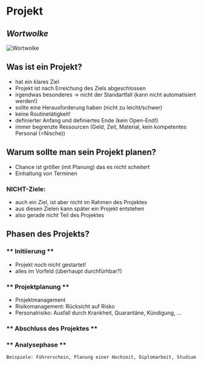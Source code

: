 # Projekt

## *Wortwolke*
![Wortwolke](/_media/ww1.jpg ':size=300')

## Was ist ein Projekt?
- hat ein klares Ziel
- Projekt ist nach Erreichung des Ziels abgeschlossen
- irgendwas besonderes -> nicht der Standartfall (kann nicht automatisiert werden!)
- sollte eine Herausforderung haben (nicht zu leicht/schwer)
- keine Routinetätigkeit!
- definierter Anfang und definiertes Ende (kein Open-End!)
- immer begrenzte Ressourcen (Geld, Zeit, Material, kein kompetentes Personal (=Nische))


## Warum sollte man sein Projekt planen?
- Chance ist größer (mit Planung) das es nicht scheitert
- Einhaltung von Terminen 

### NICHT-Ziele:
* auch ein Ziel, ist aber nicht im Rahmen des Projektes
* aus diesen Zielen kann später ein Projekt entstehen
* also gerade nicht Teil des Projektes 

## Phasen des Projekts?
<!-- tabs:start -->
### ** Initiierung **
* Projekt noch nicht gestartet!
* alles im Vorfeld (überhaupt durchfürhbar?)

### ** Projektplanung **
* Projektmanagement
* Risikomanagement: Rücksicht auf Risko
* Personalrisiko: Ausfall durch Krankheit, Quarantäne, Kündigung, ...

### ** Abschluss des Projektes **

### ** Analysephase **
<!-- tabs:end -->

```bash
Beispiele: Führerschein, Planung einer Hochzeit, Diplomarbeit, Studium
```
